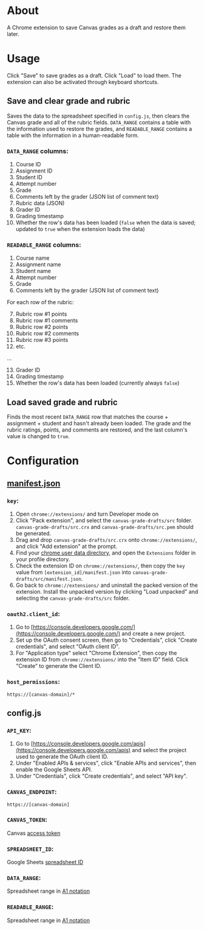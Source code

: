 # About

A Chrome extension to save Canvas grades as a draft and restore them later.

# Usage

Click "Save" to save grades as a draft.  Click "Load" to load them.  The extension can also be activated through keyboard shortcuts.

## Save and clear grade and rubric

Saves the data to the spreadsheet specified in `config.js`, then clears the Canvas grade and all of the rubric fields.  `DATA_RANGE` contains a table with the information used to restore the grades, and `READABLE_RANGE` contains a table with the information in a human-readable form.

### `DATA_RANGE` columns:

1. Course ID
2. Assignment ID
3. Student ID
4. Attempt number
5. Grade
6. Comments left by the grader (JSON list of comment text)
7. Rubric data (JSON)
8. Grader ID
9. Grading timestamp
10. Whether the row's data has been loaded (`false` when the data is saved; updated to `true` when the extension loads the data)

### `READABLE_RANGE` columns:

1. Course name
2. Assignment name
3. Student name
4. Attempt number
5. Grade
6. Comments left by the grader (JSON list of comment text)

For each row of the rubric:

7. Rubric row #1 points
8. Rubric row #1 comments
9. Rubric row #2 points
10. Rubric row #2 comments
11. Rubric row #3 points
12. etc. 

...

13. Grader ID
14. Grading timestamp
15. Whether the row's data has been loaded (currently always `false`)

## Load saved grade and rubric

Finds the most recent `DATA_RANGE` row that matches the course + assignment + student and hasn't already been loaded.  The grade and the rubric ratings, points, and comments are restored, and the last column's value is changed to `true`. 


# Configuration

## [manifest.json](src/manifest.json)

### `key`:
1. Open `chrome://extensions/` and turn Developer mode on
2. Click "Pack extension", and select the `canvas-grade-drafts/src` folder.  `canvas-grade-drafts/src.crx` and `canvas-grade-drafts/src.pem` should be generated.
3. Drag and drop `canvas-grade-drafts/src.crx` onto `chrome://extensions/`, and click "Add extension" at the prompt.
4. Find your [chrome user data directory](https://chromium.googlesource.com/chromium/src/+/master/docs/user_data_dir.md), and open the `Extensions` folder in your profile directory.
5. Check the extension ID on `chrome://extensions/`, then copy the `key` value from `[extension_id]/manifest.json` into `canvas-grade-drafts/src/manifest.json`.
6. Go back to `chrome://extensions/` and uninstall the packed version of the extension.  Install the unpacked version by clicking "Load unpacked" and selecting the `canvas-grade-drafts/src` folder.

### `oauth2.client_id`:
1. Go to [https://console.developers.google.com/](https://console.developers.google.com/) and create a new project.
2. Set up the OAuth consent screen, then go to "Credentials", click "Create credentials", and select "OAuth client ID".
3. For "Application type" select "Chrome Extension", then copy the extension ID from `chrome://extensions/` into the "Item ID" field.  Click "Create" to generate the Client ID.

### `host_permissions`:
```
https://[canvas-domain]/*
```

## config.js

### `API_KEY`:
1. Go to [https://console.developers.google.com/apis](https://console.developers.google.com/apis) and select the project used to generate the OAuth client ID.
2. Under "Enabled APIs & services", click "Enable APIs and services", then enable the Google Sheets API.
3. Under "Credentials", click "Create credentials", and select "API key".

### `CANVAS_ENDPOINT`:
```
https://[canvas-domain]
```

### `CANVAS_TOKEN`:
Canvas [access token](https://canvas.instructure.com/doc/api/file.oauth.html#manual-token-generation)

### `SPREADSHEET_ID`:
Google Sheets [spreadsheet ID](https://developers.google.com/sheets/api/guides/concepts#spreadsheet)

### `DATA_RANGE`:
Spreadsheet range in [A1 notation](https://developers.google.com/sheets/api/guides/concepts#cell)

### `READABLE_RANGE`:
Spreadsheet range in [A1 notation](https://developers.google.com/sheets/api/guides/concepts#cell)
